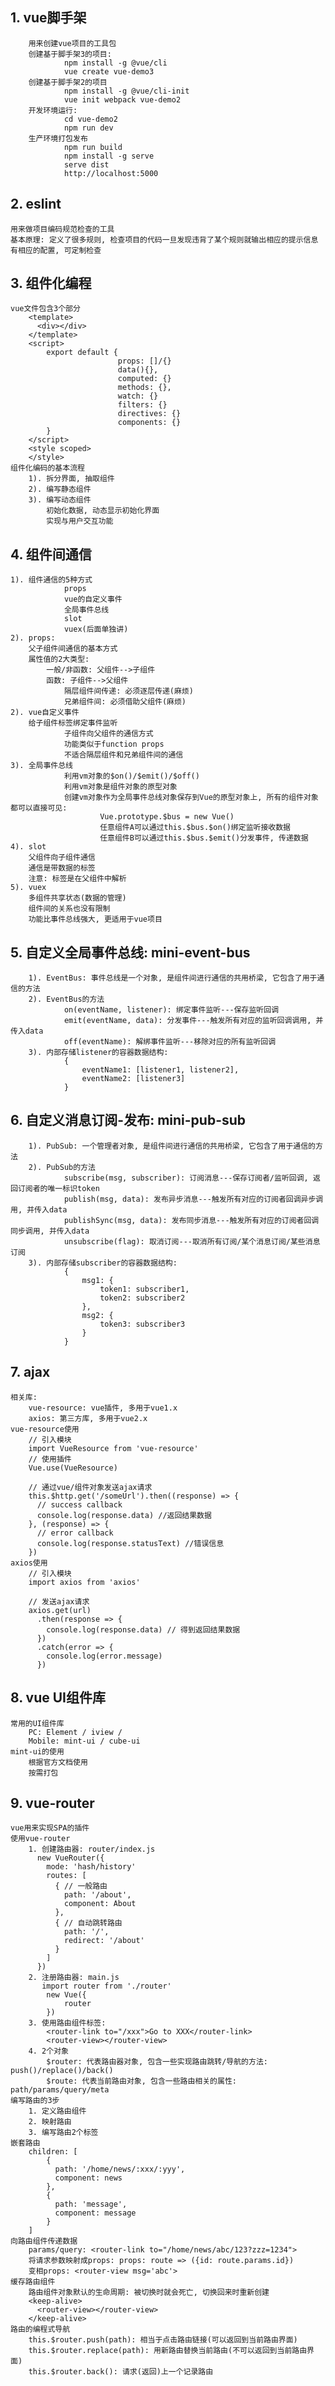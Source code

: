 ## 1. vue脚手架
		用来创建vue项目的工具包
		创建基于脚手架3的项目:
				npm install -g @vue/cli
				vue create vue-demo3
		创建基于脚手架2的项目
				npm install -g @vue/cli-init
				vue init webpack vue-demo2
		开发环境运行:
				cd vue-demo2
				npm run dev
		生产环境打包发布
				npm run build
				npm install -g serve
				serve dist
				http://localhost:5000

## 2. eslint
    用来做项目编码规范检查的工具
    基本原理: 定义了很多规则, 检查项目的代码一旦发现违背了某个规则就输出相应的提示信息
    有相应的配置, 可定制检查

## 3. 组件化编程
    vue文件包含3个部分
        <template>
          <div></div>
        </template>
        <script>
            export default {
							props: []/{}
							data(){},
							computed: {}
							methods: {},
							watch: {}
							filters: {}
							directives: {}
							components: {}
            }
        </script>
        <style scoped>
        </style>
    组件化编码的基本流程
    	1). 拆分界面, 抽取组件
    	2). 编写静态组件
    	3). 编写动态组件
        	初始化数据, 动态显示初始化界面
        	实现与用户交互功能

## 4. 组件间通信
    1). 组件通信的5种方式
				props
				vue的自定义事件
				全局事件总线
				slot
				vuex(后面单独讲)
    2). props:
        父子组件间通信的基本方式
        属性值的2大类型:
            一般/非函数: 父组件-->子组件
            函数: 子组件-->父组件
				隔层组件间传递: 必须逐层传递(麻烦)
				兄弟组件间: 必须借助父组件(麻烦)
    2). vue自定义事件
        给子组件标签绑定事件监听
				子组件向父组件的通信方式
				功能类似于function props
				不适合隔层组件和兄弟组件间的通信
    3). 全局事件总线
				利用vm对象的$on()/$emit()/$off()
				利用vm对象是组件对象的原型对象
				创建vm对象作为全局事件总线对象保存到Vue的原型对象上, 所有的组件对象都可以直接可见:
						Vue.prototype.$bus = new Vue()
						任意组件A可以通过this.$bus.$on()绑定监听接收数据
						任意组件B可以通过this.$bus.$emit()分发事件, 传递数据
    4). slot
        父组件向子组件通信
        通信是带数据的标签
        注意: 标签是在父组件中解析
    5). vuex
        多组件共享状态(数据的管理)
        组件间的关系也没有限制
        功能比事件总线强大, 更适用于vue项目

## 5. 自定义全局事件总线: mini-event-bus
		1). EventBus: 事件总线是一个对象, 是组件间进行通信的共用桥梁, 它包含了用于通信的方法
		2). EventBus的方法
				on(eventName, listener): 绑定事件监听---保存监听回调
				emit(eventName, data): 分发事件---触发所有对应的监听回调调用, 并传入data
				off(eventName): 解绑事件监听---移除对应的所有监听回调
		3). 内部存储listener的容器数据结构:
				{
					eventName1: [listener1, listener2],
					eventName2: [listener3]
				}

## 6. 自定义消息订阅-发布: mini-pub-sub
		1). PubSub: 一个管理者对象, 是组件间进行通信的共用桥梁, 它包含了用于通信的方法
		2). PubSub的方法
				subscribe(msg, subscriber): 订阅消息---保存订阅者/监听回调, 返回订阅者的唯一标识token
				publish(msg, data): 发布异步消息---触发所有对应的订阅者回调异步调用, 并传入data
				publishSync(msg, data): 发布同步消息---触发所有对应的订阅者回调同步调用, 并传入data
				unsubscribe(flag): 取消订阅---取消所有订阅/某个消息订阅/某些消息订阅
		3). 内部存储subscriber的容器数据结构:
				{
					msg1: {
						token1: subscriber1,
						token2: subscriber2
					},
					msg2: {
						token3: subscriber3
					}
				}

## 7. ajax
    相关库:
        vue-resource: vue插件, 多用于vue1.x
        axios: 第三方库, 多用于vue2.x
    vue-resource使用
        // 引入模块
        import VueResource from 'vue-resource'
        // 使用插件
        Vue.use(VueResource)
    
        // 通过vue/组件对象发送ajax请求
        this.$http.get('/someUrl').then((response) => {
          // success callback
          console.log(response.data) //返回结果数据
        }, (response) => {
          // error callback
          console.log(response.statusText) //错误信息
        })
    axios使用
        // 引入模块
        import axios from 'axios'
    
        // 发送ajax请求
        axios.get(url)
          .then(response => {
            console.log(response.data) // 得到返回结果数据
          })
          .catch(error => {
        	console.log(error.message)
          })

## 8. vue UI组件库
    常用的UI组件库
        PC: Element / iview /
        Mobile: mint-ui / cube-ui
    mint-ui的使用
        根据官方文档使用
        按需打包

## 9. vue-router
    vue用来实现SPA的插件
    使用vue-router
        1. 创建路由器: router/index.js
          new VueRouter({
            mode: 'hash/history'
            routes: [
              { // 一般路由
                path: '/about',
                component: About
              },
              { // 自动跳转路由
                path: '/',
                redirect: '/about'
              }
            ]
          })
        2. 注册路由器: main.js
           import router from './router'
           	new Vue({
           		router
           	})
        3. 使用路由组件标签:
           	<router-link to="/xxx">Go to XXX</router-link>
           	<router-view></router-view>
        4. 2个对象
            $router: 代表路由器对象, 包含一些实现路由跳转/导航的方法: push()/replace()/back()
            $route: 代表当前路由对象, 包含一些路由相关的属性: path/params/query/meta
    编写路由的3步
        1. 定义路由组件
        2. 映射路由
        3. 编写路由2个标签
    嵌套路由
        children: [
            {
              path: '/home/news/:xxx/:yyy',
              component: news
            },
            {
              path: 'message',
              component: message
            }
        ]
    向路由组件传递数据
        params/query: <router-link to="/home/news/abc/123?zzz=1234">
        将请求参数映射成props: props: route => ({id: route.params.id})
        变相props: <router-view msg='abc'>
    缓存路由组件
        路由组件对象默认的生命周期: 被切换时就会死亡, 切换回来时重新创建
        <keep-alive>
          <router-view></router-view>
        </keep-alive>
    路由的编程式导航
        this.$router.push(path): 相当于点击路由链接(可以返回到当前路由界面)
        this.$router.replace(path): 用新路由替换当前路由(不可以返回到当前路由界面)
        this.$router.back(): 请求(返回)上一个记录路由